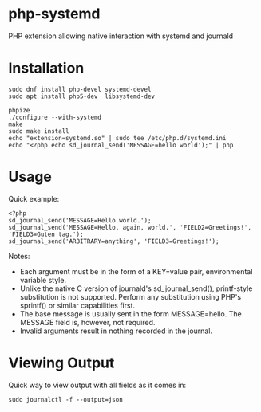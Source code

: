 php-systemd
============

PHP extension allowing native interaction with systemd and journald

Installation
============

    sudo dnf install php-devel systemd-devel
    sudo apt install php5-dev  libsystemd-dev

    phpize
    ./configure --with-systemd
    make
    sudo make install
    echo "extension=systemd.so" | sudo tee /etc/php.d/systemd.ini
    echo "<?php echo sd_journal_send('MESSAGE=hello world');" | php
    
Usage
=====

Quick example:

    <?php
    sd_journal_send('MESSAGE=Hello world.');
    sd_journal_send('MESSAGE=Hello, again, world.', 'FIELD2=Greetings!', 'FIELD3=Guten tag.');
    sd_journal_send('ARBITRARY=anything', 'FIELD3=Greetings!');

Notes:

 * Each argument must be in the form of a KEY=value pair, environmental variable style.
 * Unlike the native C version of journald's sd_journal_send(), printf-style substitution is not supported. Perform any substitution using PHP's sprintf() or similar capabilities first.
 * The base message is usually sent in the form MESSAGE=hello. The MESSAGE field is, however, not required.
 * Invalid arguments result in nothing recorded in the journal.

Viewing Output
==============

Quick way to view output with all fields as it comes in:

    sudo journalctl -f --output=json

